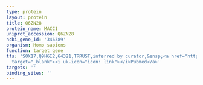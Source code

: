 ```yaml
---
type: protein
layout: protein
title: Q6ZN28
protein_name: MACC1
uniprot_accession: Q6ZN28
ncbi_gene_id: '346389'
organism: Homo sapiens
function: target gene
tfs: 'SOX17,Q9H6I2,64321,TRRUST,inferred by curator,&ensp;<a href="https://www.ncbi.nlm.nih.gov/pubmed/?term=24407731%5Buid%5D"
  target="_blank"><i uk-icon="icon: link"></i>Pubmed</a>'
targets: ''
binding_sites: ''
---
```

